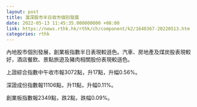 ```yaml
---
layout: post
title: 滬深股市半日收市個別發展
date: 2022-05-13 11:45:35.000000000 +08:00
link: https://news.rthk.hk/rthk/ch/component/k2/1648367-20220513.htm
categories: rthk
---
```


內地股市個別發展，創業板指數半日表現較遜色。汽車、房地產及煤炭股表現較好，酒店餐飲、景點旅遊及豬肉相關股份表現較遜色。

上證綜合指數中午收市報3072點，升17點，升幅0.56%。

深證成份指數報11106點，升11點，升幅0.11%。

創業板指數報2349點，跌2點，跌幅0.09%。
